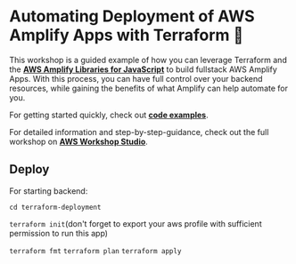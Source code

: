 # Automating Deployment of AWS Amplify Apps with Terraform 🎉

This workshop is a guided example of how you can leverage Terraform and the **[AWS Amplify Libraries for JavaScript](https://docs.amplify.aws/lib/q/platform/js/)** to build fullstack AWS Amplify Apps. With this process, you can have full control over your backend resources, while gaining the benefits of what Amplify can help automate for you.


For getting started quickly, check out **[code examples](https://github.com/novekm/amplify-with-terraform/tree/main/terraform-deployment/examples)**.

For detailed information and step-by-step-guidance, check out the full workshop on **[AWS Workshop Studio](https://catalog.workshops.aws/amplify-with-terraform)**.


## Deploy
For starting backend:

`cd terraform-deployment`

`terraform init`(don't forget to export your aws profile with sufficient permission to run this app)

`terraform fmt`
`terraform plan`
`terraform apply`